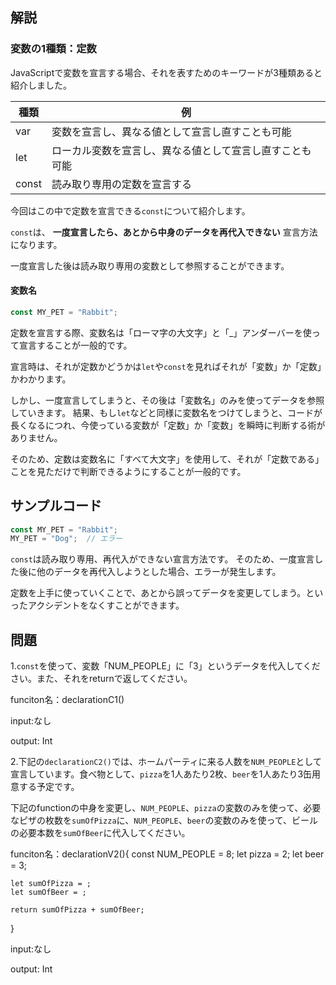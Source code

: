 
## 解説

### 変数の1種類：定数

JavaScriptで変数を宣言する場合、それを表すためのキーワードが3種類あると紹介しました。

|種類|例|
|-|-|
|var|変数を宣言し、異なる値として宣言し直すことも可能|
|let|ローカル変数を宣言し、異なる値として宣言し直すことも可能|
|const|読み取り専用の定数を宣言する|

今回はこの中で定数を宣言できる``const``について紹介します。

``const``は、 **一度宣言したら、あとから中身のデータを再代入できない** 宣言方法になります。

一度宣言した後は読み取り専用の変数として参照することができます。

#### 変数名

```javascript
const MY_PET = "Rabbit";
```

定数を宣言する際、変数名は「ローマ字の大文字」と「_」アンダーバーを使って宣言することが一般的です。

宣言時は、それが定数かどうかは``let``や``const``を見ればそれが「変数」か「定数」かわかります。

しかし、一度宣言してしまうと、その後は「変数名」のみを使ってデータを参照していきます。
結果、もし``let``などと同様に変数名をつけてしまうと、コードが長くなるにつれ、今使っている変数が「定数」か「変数」を瞬時に判断する術がありません。

そのため、定数は変数名に「すべて大文字」を使用して、それが「定数である」ことを見ただけで判断できるようにすることが一般的です。


## サンプルコード


```javascript
const MY_PET = "Rabbit";
MY_PET = "Dog";  // エラー
```

``const``は読み取り専用、再代入ができない宣言方法です。
そのため、一度宣言した後に他のデータを再代入しようとした場合、エラーが発生します。

定数を上手に使っていくことで、あとから誤ってデータを変更してしまう。といったアクシデントをなくすことができます。

## 問題

1.``const``を使って、変数「NUM_PEOPLE」に「3」というデータを代入してください。また、それをreturnで返してください。

funciton名：declarationC1()

input:なし

output: Int

2.下記の``declarationC2()``では、ホームパーティに来る人数を``NUM_PEOPLE``として宣言しています。食べ物として、``pizza``を1人あたり2枚、``beer``を1人あたり3缶用意する予定です。

下記のfunctionの中身を変更し、``NUM_PEOPLE``、``pizza``の変数のみを使って、必要なピザの枚数を``sumOfPizza``に、``NUM_PEOPLE``、``beer``の変数のみを使って、ビールの必要本数を``sumOfBeer``に代入してください。

funciton名：declarationV2(){
    const NUM_PEOPLE = 8;
    let pizza = 2;
    let beer = 3;

    let sumOfPizza = ;
    let sumOfBeer = ;

    return sumOfPizza + sumOfBeer;
}

input:なし

output: Int

